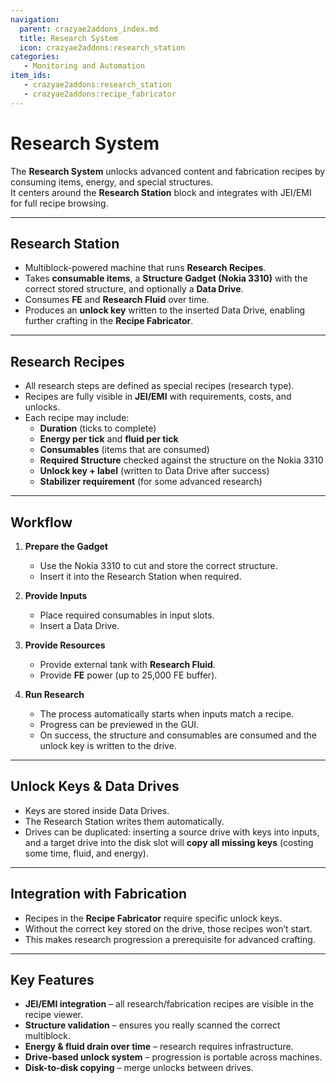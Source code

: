 ```yaml
---
navigation:
  parent: crazyae2addons_index.md
  title: Research System
  icon: crazyae2addons:research_station
categories:
   - Monitoring and Automation
item_ids:
   - crazyae2addons:research_station
   - crazyae2addons:recipe_fabricator
---
```


# Research System

The **Research System** unlocks advanced content and fabrication recipes by consuming items, energy, and special structures.  
It centers around the **Research Station** block and integrates with JEI/EMI for full recipe browsing.

---

## Research Station

<GameScene zoom="2" interactive={true}>
  <ImportStructure src="../assets/research_station.nbt" />
</GameScene>

- Multiblock-powered machine that runs **Research Recipes**.
- Takes **consumable items**, a **Structure Gadget (Nokia 3310)** with the correct stored structure, and optionally a **Data Drive**.
- Consumes **FE** and **Research Fluid** over time.
- Produces an **unlock key** written to the inserted Data Drive, enabling further crafting in the **Recipe Fabricator**.

---

## Research Recipes

- All research steps are defined as special recipes (research type).
- Recipes are fully visible in **JEI/EMI** with requirements, costs, and unlocks.
- Each recipe may include:
    - **Duration** (ticks to complete)
    - **Energy per tick** and **fluid per tick**
    - **Consumables** (items that are consumed)
    - **Required Structure** checked against the structure on the Nokia 3310
    - **Unlock key + label** (written to Data Drive after success)
    - **Stabilizer requirement** (for some advanced research)

---

## Workflow

1. **Prepare the Gadget**
    - Use the Nokia 3310 to cut and store the correct structure.
    - Insert it into the Research Station when required.

2. **Provide Inputs**
    - Place required consumables in input slots.
    - Insert a Data Drive.

3. **Provide Resources**
    - Provide external tank with **Research Fluid**.
    - Provide **FE** power (up to 25,000 FE buffer).

4. **Run Research**
    - The process automatically starts when inputs match a recipe.
    - Progress can be previewed in the GUI.
    - On success, the structure and consumables are consumed and the unlock key is written to the drive.

---

## Unlock Keys & Data Drives

- Keys are stored inside Data Drives.
- The Research Station writes them automatically.
- Drives can be duplicated: inserting a source drive with keys into inputs, and a target drive into the disk slot will **copy all missing keys** (costing some time, fluid, and energy).

---

## Integration with Fabrication

- Recipes in the **Recipe Fabricator** require specific unlock keys.
- Without the correct key stored on the drive, those recipes won’t start.
- This makes research progression a prerequisite for advanced crafting.

---

## Key Features

- **JEI/EMI integration** – all research/fabrication recipes are visible in the recipe viewer.
- **Structure validation** – ensures you really scanned the correct multiblock.
- **Energy & fluid drain over time** – research requires infrastructure.
- **Drive-based unlock system** – progression is portable across machines.
- **Disk-to-disk copying** – merge unlocks between drives.  

